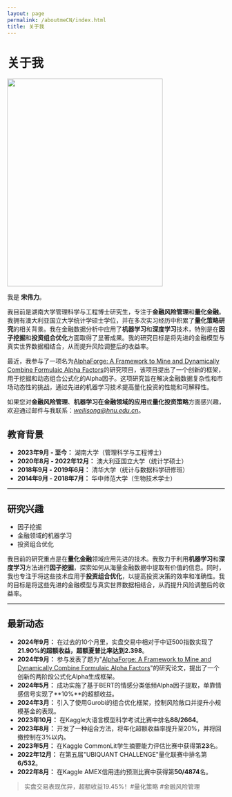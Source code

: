 ```yaml
---
layout: page
permalink: /aboutmeCN/index.html
title: 关于我
---
```


# 关于我

<img src="https://sowelswl.github.io/weilisong.jpg" class="floatpic" width="360" height="480">

我是 **宋伟力**。

我目前是湖南大学管理科学与工程博士研究生，专注于**金融风险管理**和**量化金融**。我拥有澳大利亚国立大学统计学硕士学位，并在多次实习经历中积累了**量化策略研究**的相关背景。我在金融数据分析中应用了**机器学习**和**深度学习**技术，特别是在**因子挖掘**和**投资组合优化**方面取得了显著成果。我的研究目标是将先进的金融模型与真实世界数据相结合，从而提升风险调整后的收益率。

最近，我参与了一项名为[AlphaForge: A Framework to Mine and Dynamically Combine Formulaic Alpha Factors](https://arxiv.org/abs/2406.18394)的研究项目，该项目提出了一个创新的框架，用于挖掘和动态组合公式化的Alpha因子。这项研究旨在解决金融数据复杂性和市场动态性的挑战，通过先进的机器学习技术提高量化投资的性能和可解释性。

如果您对**金融风险管理**、**机器学习在金融领域的应用**或**量化投资策略**方面感兴趣，欢迎通过邮件与我联系：*weilisong@hnu.edu.cn*。

## 教育背景

- **2023年9月 - 至今：** 湖南大学（管理科学与工程博士）
- **2020年8月 - 2022年12月：** 澳大利亚国立大学（统计学硕士）
- **2018年9月 - 2019年6月：** 清华大学（统计与数据科学研修班）
- **2014年9月 - 2018年7月：** 华中师范大学（生物技术学士）

---

## 研究兴趣

- 因子挖掘
- 金融领域的机器学习
- 投资组合优化

我目前的研究重点是在**量化金融**领域应用先进的技术。我致力于利用**机器学习**和**深度学习**方法进行**因子挖掘**，探索如何从海量金融数据中提取有价值的信息。同时，我也专注于将这些技术应用于**投资组合优化**，以提高投资决策的效率和准确性。我的目标是将这些先进的金融模型与真实世界数据相结合，从而提升风险调整后的收益率。

---

## 最新动态

- **2024年9月：** 在过去的10个月里，实盘交易中相对于中证500指数实现了**21.90%**的超额收益，超额夏普比率达到**2.398**。
- **2024年9月：** 参与发表了题为"[AlphaForge: A Framework to Mine and Dynamically Combine Formulaic Alpha Factors](https://arxiv.org/abs/2406.18394)"的研究论文，提出了一个创新的两阶段公式化Alpha生成框架。
- **2024年5月：** 成功实施了基于BERT的情感分类低频Alpha因子提取，单靠情感信号实现了**10%**的超额收益。
- **2024年3月：** 引入了使用Gurobi的组合优化框架，控制风险敞口并提升小规模基金的表现。
- **2023年10月：** 在Kaggle大语言模型科学考试比赛中排名**88/2664**。
- **2023年8月：** 开发了一种组合方法，将年化超额收益率提升至20%，并将回撤控制在3%以内。
- **2023年5月：** 在Kaggle CommonLit学生摘要能力评估比赛中获得第**23**名。
- **2022年12月：** 在第五届"UBIQUANT CHALLENGE"量化联赛中排名第**6/532**。
- **2022年8月：** 在Kaggle AMEX信用违约预测比赛中获得第**50/4874**名。

<blockquote class="twitter-tweet"><p lang="zh" dir="ltr">实盘交易表现优异，超额收益19.45%！#量化策略 #金融风险管理</p></blockquote>

